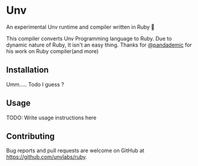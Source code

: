 # Unv

An experimental Unv runtime and compiler written in Ruby 💎

This compiler converts Unv Programming language to Ruby. Due to dynamic nature of Ruby, It isn't an easy thing. Thanks for [@pandademic](https://github.com/pandademic) for his work on Ruby compiler(and more)

## Installation

Umm..... Todo I guess ?

## Usage

TODO: Write usage instructions here
## Contributing

Bug reports and pull requests are welcome on GitHub at https://github.com/unvlabs/ruby.
